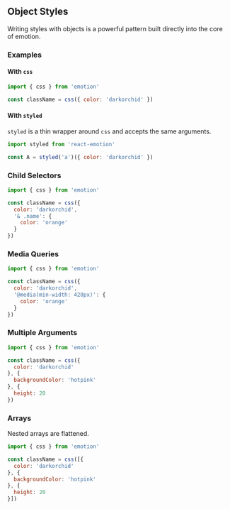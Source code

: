## Object Styles

Writing styles with objects is a powerful pattern built directly into the core of emotion.

### Examples 

#### With `css`

```javascript
import { css } from 'emotion'

const className = css({ color: 'darkorchid' })
```


#### With `styled`

`styled` is a thin wrapper around `css` and accepts the same arguments.

```javascript
import styled from 'react-emotion'

const A = styled('a')({ color: 'darkorchid' })
```



### Child Selectors

```javascript
import { css } from 'emotion'

const className = css({ 
  color: 'darkorchid',
  '& .name': {
    color: 'orange'
  }
})
```

### Media Queries

```javascript
import { css } from 'emotion'

const className = css({ 
  color: 'darkorchid',
  '@media(min-width: 420px)': {
    color: 'orange'
  }
})
```

### Multiple Arguments

```javascript
import { css } from 'emotion'

const className = css({ 
  color: 'darkorchid'
}, {
  backgroundColor: 'hotpink'
}, {
  height: 20
})
```

### Arrays

Nested arrays are flattened.

```javascript
import { css } from 'emotion'

const className = css([{ 
  color: 'darkorchid'
}, {
  backgroundColor: 'hotpink'
}, {
  height: 20
}])
```
